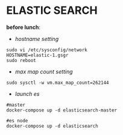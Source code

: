 # ELASTIC SEARCH

**before lunch**:

- *hostname setting*
```
sudo vi /etc/sysconfig/network
HOSTNAME=elastic-1.gsgr
sudo reboot
```

- *max map count setting*
```
sudo sysctl -w vm.max_map_count=262144
```

- *launch es*
```
#master
docker-compose up -d elasticsearch-master

#es node
docker-compose up -d elasticsearch
```
